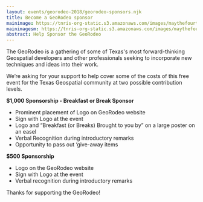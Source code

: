 ```yaml
---
layout: events/georodeo-2018/georodeo-sponsors.njk
title: Become a GeoRodeo sponsor
mainimage: https://tnris-org-static.s3.amazonaws.com/images/maythefourth_webbanner.jpg
mainimagesm: https://tnris-org-static.s3.amazonaws.com/images/maythefourthfront_sm.jpg
abstract: Help Sponsor the GeoRodeo
---
```


The GeoRodeo is a gathering of some of Texas's most forward-thinking Geospatial developers and other professionals seeking to incorporate new techniques and ideas into their work.

We’re asking for your support to help cover some of the costs of this free event for the Texas Geospatial community at two possible contribution levels.

**$1,000 Sponsorship - Breakfast or Break Sponsor**

- Prominent placement of Logo on GeoRodeo website 
- Sign with Logo at the event
- Logo and “Breakfast (or Breaks) Brought to you by” on a large poster on an easel
- Verbal Recognition during introductory remarks
- Opportunity to pass out ‘give-away items

**$500 Sponsorship**
- Logo on the GeoRodeo website
- Sign with Logo at the event
- Verbal recognition during introductory remarks

Thanks for supporting the GeoRodeo!


